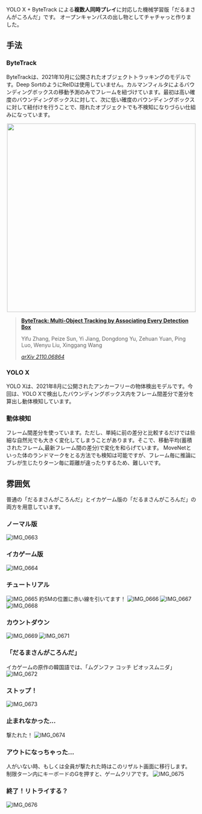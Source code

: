 YOLO X + ByteTrack による**複数人同時プレイ**に対応した機械学習版「だるまさんがころんだ」です。
オープンキャンパスの出し物としてチャチャっと作りました。

## 手法

### ByteTrack

ByteTrackは、2021年10月に公開されたオブジェクトトラッキングのモデルです。Deep SortのようにReIDは使用していません。カルマンフィルタによるバウンディングボックスの移動予測のみでフレームを紐づけています。最初は高い確度のバウンディングボックスに対して、次に低い確度のバウンディングボックスに対して紐付けを行うことで、隠れたオブジェクトでも不検知になりづらい仕組みになっています。

<p align="center"><img src="assets/sota.png" width="500"/></p>

> [**ByteTrack: Multi-Object Tracking by Associating Every Detection Box**](https://arxiv.org/abs/2110.06864)
> 
> Yifu Zhang, Peize Sun, Yi Jiang, Dongdong Yu, Zehuan Yuan, Ping Luo, Wenyu Liu, Xinggang Wang
> 
> *[arXiv 2110.06864](https://arxiv.org/abs/2110.06864)*

### YOLO X

YOLO Xは、2021年8月に公開されたアンカーフリーの物体検出モデルです。今回は、YOLO Xで検出したバウンディングボックス内をフレーム間差分で差分を算出し動体検知しています。

### 動体検知

フレーム間差分を使っています。ただし、単純に前の差分と比較するだけでは些細な自然光でも大きく変化してしまうことがあります。そこで、移動平均(蓄積されたフレーム,最新フレーム間の差分)で変化を和らげています。
MoveNetといった体のランドマークをとる方法でも検知は可能ですが、フレーム毎に推論にブレが生じたりターン毎に距離が違ったりするため、難しいです。

## 雰囲気

普通の「だるまさんがころんだ」とイカゲーム版の「だるまさんがころんだ」の両方を用意しています。

### ノーマル版
![IMG_0663](https://user-images.githubusercontent.com/33394165/153808593-d8490b3c-9183-42ca-959e-4aa0407ed9f8.png)
### イカゲーム版
![IMG_0664](https://user-images.githubusercontent.com/33394165/153808678-3c4cf008-b73a-4786-8a00-20942a5eaed9.png)

### チュートリアル
![IMG_0665](https://user-images.githubusercontent.com/33394165/153808695-4f3e3373-e801-4c86-9e7f-56f5dff3304b.png)
約5Mの位置に赤い線を引いてます！
![IMG_0666](https://user-images.githubusercontent.com/33394165/153808717-4b0a0062-97ff-4316-af08-55bb35ea54d2.png)
![IMG_0667](https://user-images.githubusercontent.com/33394165/153808738-6e4d9c69-ab75-4758-b38e-a80055d0a677.png)
![IMG_0668](https://user-images.githubusercontent.com/33394165/153808858-1dd6b532-c792-4490-bbcd-0da4aa8a8b76.png)
### カウントダウン
![IMG_0669](https://user-images.githubusercontent.com/33394165/153808890-78fdf278-6fea-4250-ab1c-7630d0b18690.png)
![IMG_0671](https://user-images.githubusercontent.com/33394165/153808920-42cfca9a-5098-4a4f-9ca8-d6d4211987a8.png)
### 「だるまさんがころんだ」
イカゲームの原作の韓国語では、「ムグンファ コッチ ピオッスムニダ」
![IMG_0672](https://user-images.githubusercontent.com/33394165/153808937-cec7e599-355c-4ecc-8562-b34ae0dd2778.png)
### ストップ！
![IMG_0673](https://user-images.githubusercontent.com/33394165/153808957-0fa3ae3d-0436-4358-bc5b-c9dab16f1ccb.png)
### 止まれなかった...
撃たれた！
![IMG_0674](https://user-images.githubusercontent.com/33394165/153808975-e2759999-e5df-4f6f-b7a6-46bff1908d23.png)
### アウトになっちゃった...
人がいない時、もしくは全員が撃たれた時はこのリザルト画面に移行します。
制限ターン内にキーボードのGを押すと、ゲームクリアです。
![IMG_0675](https://user-images.githubusercontent.com/33394165/153808996-32842dd0-dbee-421d-90d0-b11ab1d1413b.png)

### 終了！リトライする？
![IMG_0676](https://user-images.githubusercontent.com/33394165/153809018-3bbda634-775f-4a6b-bdab-c81140472e57.png)
